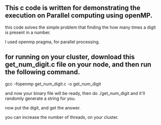 ## This c code is written for demonstrating the execution on Parallel computing using openMP. 

this code solves the simple problem that finding the how many times a digit is present in a number. 

I used openmp pragma, for parallel processing. 

## for running on your cluster, download this get_num_digit.c file on your node, and then run the following command. 

gcc -fopenmp get_num_digit.c -o get_num_digit 

and now your binary file will be ready, then do ./get_num_digit and it'll randomly generate a string for you. 

now put the digit, and get the answer. 


you can increase the number of threads, on your cluster. 
